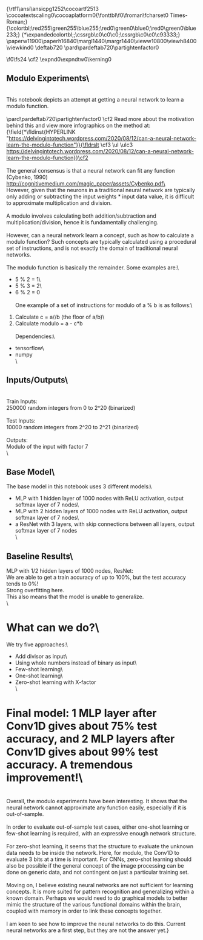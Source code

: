 {\rtf1\ansi\ansicpg1252\cocoartf2513
\cocoatextscaling0\cocoaplatform0{\fonttbl\f0\froman\fcharset0 Times-Roman;}
{\colortbl;\red255\green255\blue255;\red0\green0\blue0;\red0\green0\blue233;}
{\*\expandedcolortbl;;\cssrgb\c0\c0\c0;\cssrgb\c0\c0\c93333;}
\paperw11900\paperh16840\margl1440\margr1440\vieww10800\viewh8400\viewkind0
\deftab720
\pard\pardeftab720\partightenfactor0

\f0\fs24 \cf2 \expnd0\expndtw0\kerning0
## Modulo Experiments\
\
This notebook depicts an attempt at getting a neural network to learn a modulo function.\
\
\pard\pardeftab720\partightenfactor0
\cf2 Read more about the motivation behind this and view more infographics on the method at: {\field{\*\fldinst{HYPERLINK "https://delvingintotech.wordpress.com/2020/08/12/can-a-neural-network-learn-the-modulo-function"}}{\fldrslt \cf3 \ul \ulc3 https://delvingintotech.wordpress.com/2020/08/12/can-a-neural-network-learn-the-modulo-function}}\cf2 \
\
The general consensus is that a neural network can fit any function (Cybenko, 1990) http://cognitivemedium.com/magic_paper/assets/Cybenko.pdf\
\
However, given that the neurons in a traditional neural network are typically only adding or subtracting the input weights * input data value, it is difficult to approximate multiplication and division.\
\
A modulo involves calculating both addition/subtraction and multiplication/division, hence it is fundamentally challenging.\
\
However, can a neural network learn a concept, such as how to calculate a modulo function? Such concepts are typically calculated using a procedural set of instructions, and is not exactly the domain of traditional neural networks.\
\
The modulo function is basically the remainder. Some examples are:\
- 5 % 2 = 1\
- 5 % 3 = 2\
- 6 % 2 = 0\
\
One example of a set of instructions for modulo of a % b is as follows:\
1) Calculate c = a//b (the floor of a/b)\
2) Calculate modulo = a - c*b\
\
Dependencies:\
- tensorflow\
- numpy\
\
## Inputs/Outputs\
\
Train Inputs:\
250000 random integers from 0 to 2^20 (binarized)\
\
Test Inputs:\
10000 random integers from 2^20 to 2^21 (binarized)\
\
Outputs:\
Modulo of the input with factor 7\
\
## Base Model\
The base model in this notebook uses 3 different models:\
- MLP with 1 hidden layer of 1000 nodes with ReLU activation, output softmax layer of 7 nodes\
- MLP with 2 hidden layers of 1000 nodes with ReLU activation, output softmax layer of 7 nodes\
- a ResNet with 3 layers, with skip connections between all layers, output softmax layer of 7 nodes\
\
## Baseline Results\
MLP with 1/2 hidden layers of 1000 nodes, ResNet: \
We are able to get a train accuracy of up to 100%, but the test accuracy tends to 0%!\
Strong overfitting here.\
This also means that the model is unable to generalize.\
\
# What can we do?\
We try five approaches:\
- Add divisor as input\
- Using whole numbers instead of binary as input\
- Few-shot learning\
- One-shot learning\
- Zero-shot learning with X-factor\
\
# Final model: 1 MLP layer after Conv1D gives about 75% test accuracy, and 2 MLP layers after Conv1D gives about 99% test accuracy. A tremendous improvement!\
\
Overall, the modulo experiments have been interesting. It shows that the neural network cannot approximate any function easily, especially if it is out-of-sample.\
\
In order to evaluate out-of-sample test cases, either one-shot learning or few-shot learning is required, with an expressive enough network structure.\
\
For zero-shot learning, it seems that the structure to evaluate the unknown data needs to be inside the network. Here, for modulo, the Conv1D to evaluate 3 bits at a time is important. For CNNs, zero-shot learning should also be possible if the general concept of the image processing can be done on generic data, and not contingent on just a particular training set.\
\
Moving on, I believe existing neural networks are not sufficient for learning concepts. It is more suited for pattern recognition and generalizing within a known domain. Perhaps we would need to do graphical models to better mimic the structure of the various functional domains within the brain, coupled with memory in order to link these concepts together.\
\
I am keen to see how to improve the neural networks to do this. Current neural networks are a first step, but they are not the answer yet.}